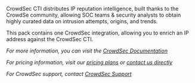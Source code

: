CrowdSec CTI distributes IP reputation intelligence, built thanks to the CrowdSe community, allowing SOC teams & security analysts to obtain highly curated data on intrusion attempts, origins, and trends.

This pack contains one CrowdSec integration, allowing you to enrich an IP address against the CrowdSec CTI.


_For more information, you can visit the [CrowdSec Documentation](https://docs.crowdsec.net/)_

_For pricing information, visit our [pricing plans](https://www.crowdsec.net/pricing) or [contact us directly](https://www.crowdsec.net/pricing#pricing-contact)_


_For CrowdSec support, contact [CrowdSec Support](mailto:support@crowdsec.net)_